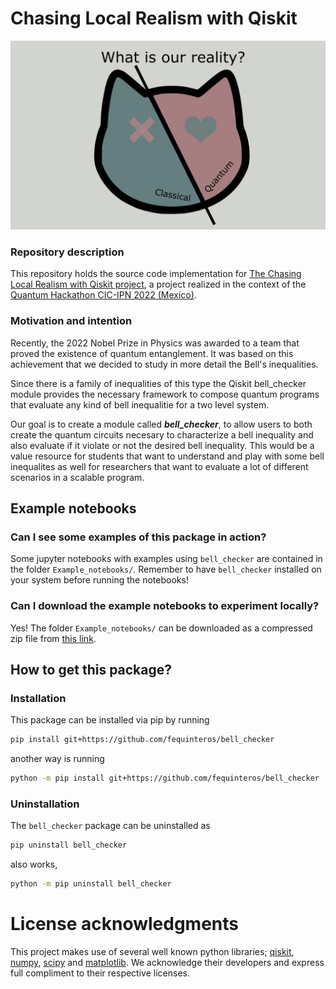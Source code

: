 # Chasing Local Realism with Qiskit


![gato](https://github.com/fequinteros/bell_checker/blob/3cbaa1d6c64576f28bbd1aee671659ff5d70175b/logo-project.jpg)


### Repository description

This repository holds the source code implementation for [The Chasing Local Realism with Qiskit project](https://qiskitfallfest.hypeinnovation.com/servlet/hype/IMT?documentTableId=396317333666442236&userAction=Browse&templateName=&documentId=6a036544ae39543c84ea2ffe63841209), a project realized in the context of the [Quantum Hackathon CIC-IPN 2022 (Mexico)](https://qiskitfallfest.hypeinnovation.com/servlet/hype/IMT?documentTableId=396317333666442202&userAction=Browse&templateName=&documentId=a239a36c6092232735d7fc1e7e52aa03).

### Motivation and intention

Recently, the 2022 Nobel Prize in Physics was awarded to a team that proved the existence of quantum entanglement. It was based on this achievement that we decided to study in more detail the Bell's inequalities.


Since there is a family of inequalities of this type the Qiskit bell_checker module provides the necessary framework to compose quantum programs that evaluate any kind of bell inequalitie for a two level system. 

Our goal is to create a module called ***bell_checker***, to allow users to both create the quantum circuits necesary to characterize a bell inequality and also evaluate if it violate or not the desired bell inequality. This would be a value resource for students that want to understand and play with some bell inequalites as well for researchers that want to evaluate a lot of different scenarios in a scalable program.

## Example notebooks

### Can I see some examples of this package in action?

Some jupyter notebooks with examples using `bell_checker` are contained in the folder `Example_notebooks/`. Remember to have `bell_checker` installed on your system before running the notebooks!

### Can I download the example notebooks to experiment locally?

Yes! The folder `Example_notebooks/` can be downloaded as a compressed zip file from [this link](https://gitlab.com/fequinteros/bell_checker-/archive/master/bell_checker-master.zip?path=Example_notebooks).


## How to get this package?

### Installation

This package can be installed via pip by running

```sh
pip install git+https://github.com/fequinteros/bell_checker
```
    
another way is running

```sh
python -m pip install git+https://github.com/fequinteros/bell_checker
```
    
### Uninstallation

The `bell_checker` package can be uninstalled as

```sh
pip uninstall bell_checker
```

also works,

```sh
python -m pip uninstall bell_checker
```

# License acknowledgments

This project makes use of several well known python libraries; [qiskit](https://qiskit.org/), [numpy](https://numpy.org/), [scipy](https://www.scipy.org/) and [matplotlib](https://matplotlib.org/). We acknowledge their developers and express full compliment to their respective licenses.
